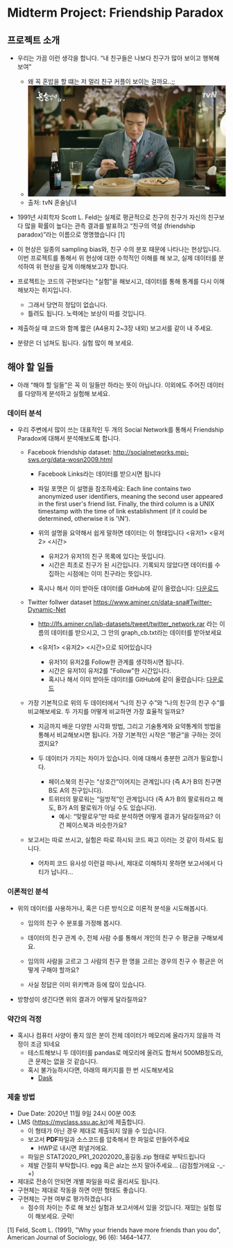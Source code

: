 # Midterm Project: Friendship Paradox

## 프로젝트 소개
* 우리는 가끔 이런 생각을 합니다. “내 친구들은 나보다 친구가 많아 보이고 행복해 보여”
    * 왜 꼭 혼밥을 할 떄는 저 멀리 친구 커플이 보이는 걸까요..;;
    * ![혼밥](solo.png)
    * 출처: tvN 혼술남녀

* 1991년 사회학자  Scott L. Feld는 실제로 평균적으로 친구의 친구가 자신의 친구보다 많을 확률이 높다는 관측 결과를 발표하고 “친구의 역설 (friendship paradox)”라는 이름으로 명명했습니다 [1]

* 이 현상은 일종의 sampling bias와, 친구 수의 분포 때문에 나타나는 현상입니다. 이번 프로젝트를 통해서 위 현상에 대한 수학적인 이해를 해 보고, 실제 데이터를 분석하여 위 현상을 깊게 이해해보고자 합니다. 

* 프로젝트는 코드의 구현보다는 "실험"을 해보시고, 데이터를 통해 통계를 다시 이해해보자는 취지입니다. 
    * 그래서 당연히 정답이 없습니다.
    * 틀려도 됩니다. 노력에는 보상이 따를 것입니다. 

* 제출하실 때 코드와 함께 짧은 (A4용지 2~3장 내외) 보고서를 같이 내 주세요.

* 분량은 더 넘쳐도 됩니다. 실험 많이 해 보세요.

## 해야 할 일들
* 아래 “해야 할 일들”은 꼭 이 일들만 하라는 뜻이 아닙니다. 이외에도 주어진 데이터를 다양하게 분석하고 실험해 보세요.

### 데이터 분석
* 우리 주변에서 많이 쓰는 대표적인 두 개의 Social Network를 통해서 Friendship Paradox에 대해서 분석해보도록 합니다.
    * Facebook friendship dataset: http://socialnetworks.mpi-sws.org/data-wosn2009.html
        * Facebook Links라는 데이터를 받으시면 됩니다
        
        * 파일 포맷은 이 설명을 참조하세요: Each line contains two anonymized user identifiers, meaning the second user appeared in the first user's friend list. Finally, the third column is a UNIX timestamp with the time of link establishment (if it could be determined, otherwise it is '\N').

        * 위의 설명을 요약해서 쉽게 말하면 데이터는 이 형태입니다 <유저1> <유저2> <시간>
            * 유저2가 유저1의 친구 목록에 있다는 뜻입니다.
            * 시간은 최초로 친구가 된 시간입니다. 기록되지 않았다면 데이터를 수집하는 시점에는 이미 친구라는 뜻입니다.

        * 혹시나 해서 이미 받아둔 데이터를 GitHub에 같이 올렸습니다: [다운로드](facebook-links.txt.gz)

    * Twitter follwer dataset https://www.aminer.cn/data-sna#Twitter-Dynamic-Net
        * http://lfs.aminer.cn/lab-datasets/tweet/twitter_network.rar 라는 이름의 데이터를 받으시고, 그 안의 graph_cb.txt라는 데이터를 받아보세요
        
        * <유저1> <유저2> <시간>으로 되어있습니다
            * 유저1이 유저2를 Follow한 관계를 생각하시면 됩니다.
            * 시간은 유저1이 유저2를 "Follow"한 시간입니다. 
            * 혹시나 해서 이미 받아둔 데이터를 GitHub에 같이 올렸습니다: [다운로드](twitter_network.rar)

    
    * 가장 기본적으로 위의 두 데이터에서 “나의 친구 수”와 “나의 친구의 친구 수”를 비교해보세요. 두 가지를 어떻게 비교하면 가장 효율적 일까요?
        * 지금까지 배운 다양한 시각화 방법, 그리고 기술통계와 요약통계의 방법을 통해서 비교해보시면 됩니다. 가장 기본적인 시작은 “평균”을 구하는 것이겠지요?

        * 두 데이터가 가지는 차이가 있습니다. 이에 대해서 충분한 고려가 필요합니다.
            * 페이스북의 친구는 “상호간”이어지는 관계입니다 (즉 A가 B의 친구면 B도 A의 친구입니다).
            * 트위터의 팔로워는 “일방적”인 관계입니다 (즉 A가 B의 팔로워라고 해도, B가 A의 팔로워가 아닐 수도 있습니다). 
                * 예시: “맞팔로우”만 따로 분석하면 어떻게 결과가 달라질까요? 이건 페이스북과 비슷한가요?

    * 보고서는 따로 쓰시고, 실험은 따로 하시되 코드 짜고 이러는 것 같이 하셔도 됩니다.
        * 어차피 코드 유사성 이런걸 떠나서, 제대로 이해하지 못하면 보고서에서 다 티가 납니다...

### 이론적인 분석
* 위의 데이터를 사용하거나, 혹은 다른 방식으로 이론적 분석을 시도해봅시다.
    * 임의의 친구 수 분포를 가정해 봅시다.
    
    * 데이터의 친구 관계 수, 전체 사람 수를 통해서 개인의 친구 수 평균을 구해보세요.
    
    * 임의의 사람을 고르고 그 사람의 친구 한 명을 고르는 경우의 친구 수 평균은 어떻게 구해야 할까요?
    
    * 사실 정답은 이미 위키백과 등에 많이 있습니다.

* 방향성이 생긴다면 위의 결과가 어떻게 달라질까요?

### 약간의 걱정
* 혹시나 컴퓨터 사양이 좋지 않은 분이 전체 데이터가 메모리에 올라가지 않을까 걱정이 조금 되네요
    * 테스트해보니 두 데이터를 pandas로 메모리에 올려도 합쳐서 500MB정도라, 큰 문제는 없을 것 같습니다.
    * 혹시 불가능하시다면, 아래의 패키지를 한 번 시도해보세요
        * [Dask](https://datascienceschool.net/01%20python/04.09%20Dask%20%EC%82%AC%EC%9A%A9%EB%B2%95%20%EA%B8%B0%EC%B4%88.html)

### 제출 방법
* Due Date: 2020년 11월 9일 24시 00분 00초 
* LMS (https://myclass.ssu.ac.kr)에 제출합니다.
    * 이 형태가 아닌 경우 제대로 제출되지 않을 수 있습니다.
    * 보고서 **PDF**파일과 소스코드를 압축해서 한 파일로 만들어주세요
        * HWP로 내시면 화낼거에요.
    * 파일은 STAT2020_PR1_20202020_홍길동.zip 형태로 부탁드립니다
    * 제발 간절히 부탁합니다. egg 혹은 alz는 쓰지 말아주세요... (감점할거에요 -_-+)
* 제대로 전송이 안되면 개별 파일을 따로 올리셔도 됩니다.
* 구현체는 제대로 작동을 하면 어떤 형태도 좋습니다.
* 구현체는 구현 여부로 평가하겠습니다
    * 점수의 차이는 주로 해 보신 실험과 보고서에서 있을 것입니다. 재밌는 실험 많이 해보세요. 굿럭!

[1] Feld, Scott L. (1991), "Why your friends have more friends than you do", American Journal of Sociology, 96 (6): 1464–1477.